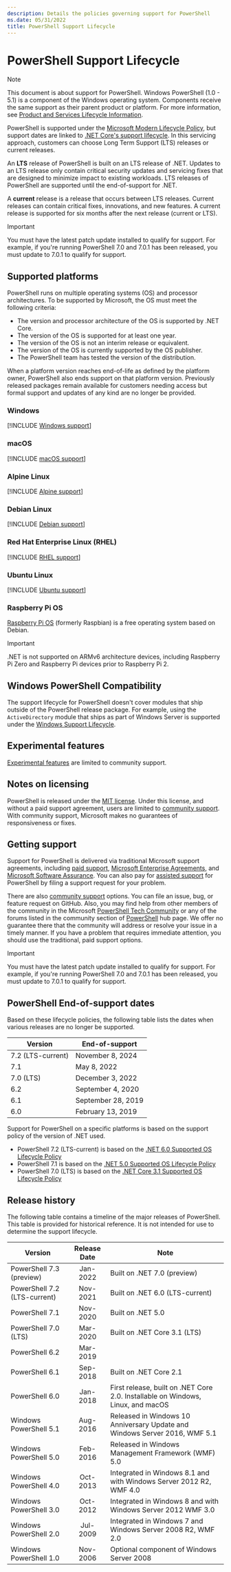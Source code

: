```yaml
---
description: Details the policies governing support for PowerShell
ms.date: 05/31/2022
title: PowerShell Support Lifecycle
---
```

# PowerShell Support Lifecycle

> [!NOTE]
> This document is about support for PowerShell. Windows PowerShell (1.0 - 5.1) is a component of
> the Windows operating system. Components receive the same support as their parent product or
> platform. For more information, see
> [Product and Services Lifecycle Information](/lifecycle/products/).

PowerShell is supported under the [Microsoft Modern Lifecycle Policy][modern], but support dates are
linked to [.NET Core's support lifecycle][Long-Term]. In this servicing approach, customers can
choose Long Term Support (LTS) releases or current releases.

An **LTS** release of PowerShell is built on an LTS release of .NET. Updates to an LTS release only
contain critical security updates and servicing fixes that are designed to minimize impact to
existing workloads. LTS releases of PowerShell are supported until the end-of-support for .NET.

A **current** release is a release that occurs between LTS releases. Current releases can contain
critical fixes, innovations, and new features. A current release is supported for six months after
the next release (current or LTS).

> [!IMPORTANT]
> You must have the latest patch update installed to qualify for support. For example, if you're
> running PowerShell 7.0 and 7.0.1 has been released, you must update to 7.0.1 to qualify for
> support.

## Supported platforms

PowerShell runs on multiple operating systems (OS) and processor architectures. To be supported by
Microsoft, the OS must meet the following criteria:

- The version and processor architecture of the OS is supported by .NET Core.
- The version of the OS is supported for at least one year.
- The version of the OS is not an interim release or equivalent.
- The version of the OS is currently supported by the OS publisher.
- The PowerShell team has tested the version of the distribution.

When a platform version reaches end-of-life as defined by the platform owner, PowerShell also ends
support on that platform version. Previously released packages remain available for customers
needing access but formal support and updates of any kind are no longer be provided.

### Windows

[!INCLUDE [Windows support](../../includes/windows-support.md)]

### macOS

[!INCLUDE [macOS support](../../includes/macos-support.md)]

### Alpine Linux

[!INCLUDE [Alpine support](../../includes/alpine-support.md)]

### Debian Linux

[!INCLUDE [Debian support](../../includes/debian-support.md)]

### Red Hat Enterprise Linux (RHEL)

[!INCLUDE [RHEL support](../../includes/rhel-support.md)]

### Ubuntu Linux

[!INCLUDE [Ubuntu support](../../includes/ubuntu-support.md)]

### Raspberry Pi OS

[Raspberry Pi OS][raspbian] (formerly Raspbian) is a free operating system based on Debian.

> [!IMPORTANT]
> .NET is not supported on ARMv6 architecture devices, including Raspberry Pi Zero and Raspberry Pi
> devices prior to Raspberry Pi 2.

## Windows PowerShell Compatibility

The support lifecycle for PowerShell doesn't cover modules that ship outside of the PowerShell
release package. For example, using the `ActiveDirectory` module that ships as part of Windows
Server is supported under the [Windows Support Lifecycle][lifecycle].

## Experimental features

[Experimental features][exp] are limited to community support.

## Notes on licensing

PowerShell is released under the [MIT license][mit]. Under this license, and without a paid
support agreement, users are limited to [community support][community]. With community support,
Microsoft makes no guarantees of responsiveness or fixes.

## Getting support

Support for PowerShell is delivered via traditional Microsoft support agreements, including
[paid support][paid], [Microsoft Enterprise Agreements][enterprise-agreement], and
[Microsoft Software Assurance][assurance]. You can also pay for [assisted support][assisted] for
PowerShell by filing a support request for your problem.

There are also [community support][community] options. You can file an issue, bug, or feature
request on GitHub. Also, you may find help from other members of the community in the Microsoft
[PowerShell Tech Community][pscommunity] or any of the forums listed in the community section of
[PowerShell][pshub] hub page. We offer no guarantee there that the community will address or resolve
your issue in a timely manner. If you have a problem that requires immediate attention, you should
use the traditional, paid support options.

> [!IMPORTANT]
> You must have the latest patch update installed to qualify for support. For example, if you're
> running PowerShell 7.0 and 7.0.1 has been released, you must update to 7.0.1 to qualify for
> support.

## PowerShell End-of-support dates

Based on these lifecycle policies, the following table lists the dates when various releases are no
longer be supported.

|      Version      |   End-of-support   |
| ----------------- | ------------------ |
| 7.2 (LTS-current) | November 8, 2024   |
| 7.1               | May 8, 2022        |
| 7.0 (LTS)         | December 3, 2022   |
| 6.2               | September 4, 2020  |
| 6.1               | September 28, 2019 |
| 6.0               | February 13, 2019  |

Support for PowerShell on a specific platforms is based on the support policy of the version of .NET
used.

- PowerShell 7.2 (LTS-current) is based on the [.NET 6.0 Supported OS Lifecycle Policy][net60os]
- PowerShell 7.1 is based on the [.NET 5.0 Supported OS Lifecycle Policy][net50os]
- PowerShell 7.0 (LTS) is based on the [.NET Core 3.1 Supported OS Lifecycle Policy][net31os]

## Release history

The following table contains a timeline of the major releases of PowerShell. This table is provided
for historical reference. It is not intended for use to determine the support lifecycle.

|           Version            | Release Date |                                      Note                                       |
| ---------------------------- | :----------: | ------------------------------------------------------------------------------- |
| PowerShell 7.3 (preview)     |   Jan-2022   | Built on .NET 7.0 (preview)                                                     |
| PowerShell 7.2 (LTS-current) |   Nov-2021   | Built on .NET 6.0 (LTS-current)                                                 |
| PowerShell 7.1               |   Nov-2020   | Built on .NET 5.0                                                               |
| PowerShell 7.0 (LTS)         |   Mar-2020   | Built on .NET Core 3.1 (LTS)                                                    |
| PowerShell 6.2               |   Mar-2019   |                                                                                 |
| PowerShell 6.1               |   Sep-2018   | Built on .NET Core 2.1                                                          |
| PowerShell 6.0               |   Jan-2018   | First release, built on .NET Core 2.0. Installable on Windows, Linux, and macOS |
| Windows PowerShell 5.1       |   Aug-2016   | Released in Windows 10 Anniversary Update and Windows Server 2016, WMF 5.1      |
| Windows PowerShell 5.0       |   Feb-2016   | Released in Windows Management Framework (WMF) 5.0                              |
| Windows PowerShell 4.0       |   Oct-2013   | Integrated in Windows 8.1 and with Windows Server 2012 R2, WMF 4.0              |
| Windows PowerShell 3.0       |   Oct-2012   | Integrated in Windows 8 and with Windows Server 2012 WMF 3.0                    |
| Windows PowerShell 2.0       |   Jul-2009   | Integrated in Windows 7 and Windows Server 2008 R2, WMF 2.0                     |
| Windows PowerShell 1.0       |   Nov-2006   | Optional component of Windows Server 2008                                       |

<!-- hyperlink references -->

[assisted]: https://support.microsoft.com/supportforbusiness/productselection
[assurance]: https://www.microsoft.com/licensing/licensing-programs/software-assurance-default
[community]: /powershell/scripting/community/community-support
[enterprise-agreement]: https://www.microsoft.com/licensing/licensing-programs/enterprise
[exp]: /powershell/scripting/learn/experimental-features
[lifecycle]: /lifecycle/faq/windows
[Long-Term]: https://dotnet.microsoft.com/platform/support/policy/dotnet-core
[mit]: https://github.com/PowerShell/PowerShell/blob/master/LICENSE.txt
[modern]: /lifecycle/policies/modern
[net31os]: https://github.com/dotnet/core/blob/master/release-notes/3.1/3.1-supported-os.md
[net50os]: https://github.com/dotnet/core/blob/master/release-notes/5.0/5.0-supported-os.md
[net60os]: https://github.com/dotnet/core/blob/main/release-notes/6.0/supported-os.md
[paid]: https://support.serviceshub.microsoft.com/supportforbusiness
[pscommunity]: https://techcommunity.microsoft.com/t5/PowerShell/ct-p/WindowsPowerShell
[pshub]: /powershell/scripting/community/community-support
[raspbian]: https://www.raspberrypi.org/documentation/installation/installing-images/README.md
[semi-annual]: /windows-server/get-started-19/servicing-channels-19
